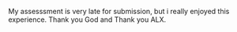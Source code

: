 My assesssment is very late for submission, but i really enjoyed this experience. Thank you God and Thank you ALX.